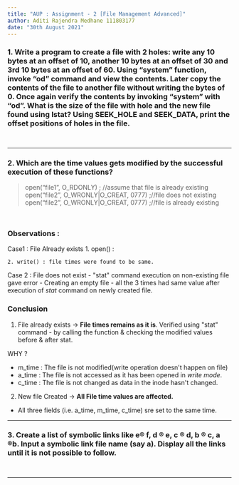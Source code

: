 ```yaml
---
title: "AUP : Assignment - 2 [File Management Advanced]"
author: Aditi Rajendra Medhane 111803177
date: "30th August 2021"
---
```


### 1. Write a program to create a file with 2 holes: write any 10 bytes at an offset of 10, another 10 bytes at an offset of 30 and 3rd 10 bytes at an offset of 60. Using “system” function, invoke “od” command and view the contents. Later copy the contents of the file to another file without writing the bytes of 0. Once again verify the contents by invoking “system” with “od”.  What is the size of the file with hole and the new file found using lstat? Using SEEK_HOLE and SEEK_DATA, print the offset positions of holes in the file.

```{.c}


```

---

### 2. Which are the time values gets modified by the successful execution of these functions?     
>	open(“file1”, O_RDONLY) ; //assume that file is already existing
>	open(“file2”, O_WRONLY|O_CREAT, 0777) ;//file does not existing
>	open(“file2”, O_WRONLY|O_CREAT, 0777) ;//file is already existing

```{.c}


```

### Observations  :
Case1 : File Already exists
	1. open() : 

	2. write() : file times were found to be same.

Case 2 : File does not exist
	- "stat" command execution on non-existing file gave error
	- Creating an empty file
	- all the 3 times had same value after execution of *stat* command on newly created file.

### Conclusion

1. File already exists -> **File times remains as it is**.
   Verified using "stat" command - by calling the function 
   & checking the modified values before & after stat.

WHY ? 
- m_time : The file is not modified(write operation doesn't happen on file) 
- a_time : The file is not accessed as it has been opened in *write mode*.
- c_time : The file is not changed as data in the inode hasn't changed.

2. New file Created -> **All File time values are affected.**
- All three fields (i.e. a_time, m_time, c_time) sre set to the same time.


---

### 3. Create a list of symbolic links like e® f, d ® e, c ® d, b ® c, a ®b.  Input a symbolic link file name (say a). Display all the links until it is not possible to follow.

```{.c}


```

---


